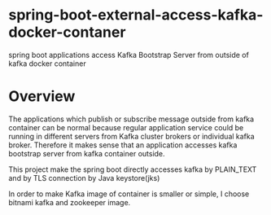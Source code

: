 # spring-boot-external-access-kafka-docker-contaner
spring boot applications access Kafka Bootstrap Server from outside of kafka docker container
# Overview
 The applications which publish or subscribe message outside from kafka container can be normal because regular application service could be running 
 in different servers from Kafka cluster brokers or individual kafka broker. Therefore it makes sense that an application accesses kafka bootstrap server
 from kafka container outside. 
 
 This project make the spring boot directly accesses kafka by PLAIN_TEXT and by TLS connection by Java keystore(jks)
 
 In order to make Kafka image of container is smaller or simple, I choose bitnami kafka and zookeeper image. 
